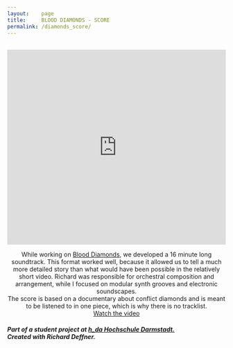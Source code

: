 ```yaml
---
layout:    page
title:     BLOOD DIAMONDS - SCORE
permalink: /diamonds_score/
---
```

<div align="center">
<br>

<iframe width="100%" height="450" scrolling="no" frameborder="no" src="https://w.soundcloud.com/player/?url=https%3A//api.soundcloud.com/tracks/311496727&amp;auto_play=false&amp;color=383f51&amp;1hide_related=true&amp;show_comments=true&amp;show_user=true&amp;show_reposts=false&amp;visual=true"></iframe>
<br>
<p>While working on <a href="/diamonds">Blood Diamonds</a>, we developed a 16 minute long soundtrack. This format worked well, because it allowed us to tell a much more detailed story than what would have been possible in the relatively short video.
Richard was responsible for orchestral composition and arrangement, while I focused on modular synth grooves and electronic soundscapes. <br>
The score is based on a documentary about conflict diamonds and is meant to be listened to in one piece, which is why there is no tracklist.
<br>
<a href="/diamonds">Watch the video</a>

<h5 align="left"> Part of a student project at <a href="https://www.h-da.de/"> h_da Hochschule Darmstadt. </a> <br> Created with Richard Deffner. <br>
</h5> 
